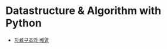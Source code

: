 # Datastructure & Algorithm with Python

+ [자료구조와 배열](https://github.com/kohys92/datastructure-algorithm/blob/4a7918eb7e09c1ff4e70d00a0a4da7916bf4b83e/datastructure/listTuple.md)
